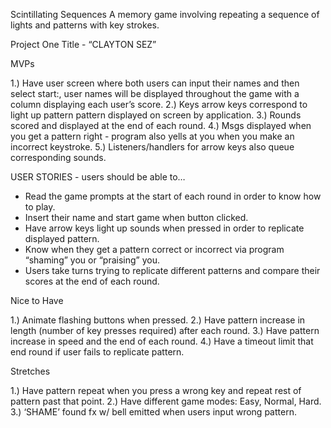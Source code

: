 Scintillating Sequences
A memory game involving repeating a sequence of lights and patterns with key strokes.

Project One Title - “CLAYTON SEZ”

MVPs

1.) Have user screen where both users can input their names and then select start:, user names will be displayed throughout the game with a column displaying each user’s score.
2.) Keys arrow keys correspond to light up pattern pattern displayed on screen by application.
3.) Rounds scored and displayed at the end of each round.
4.) Msgs displayed when you get a pattern right - program also yells at you when you make an incorrect keystroke.
5.) Listeners/handlers for arrow keys also queue corresponding sounds.

USER STORIES - users should be able to…

 - Read the game prompts at the start of each round in order to know how to play.
 - Insert their name and start game when button clicked.
 - Have arrow keys light up sounds when pressed in order to replicate displayed pattern.
 - Know when they get a pattern correct or incorrect via program “shaming” you or “praising” you.
 - Users take turns trying to replicate different patterns and compare their scores at the end of each round.

Nice to Have

1.) Animate flashing buttons when pressed.
2.) Have pattern increase in length (number of key presses required) after each round.
3.) Have pattern increase in speed and the end of each round.
4.) Have a timeout limit that end round if user fails to replicate pattern.

Stretches

1.) Have pattern repeat when you press a wrong key and repeat rest of pattern past that point.
2.) Have different game modes: Easy, Normal, Hard.
3.) ‘SHAME’ found fx w/ bell emitted when users input wrong pattern.
